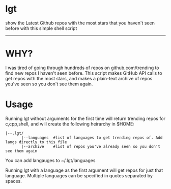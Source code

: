 # lgt
show the Latest Github repos with the most stars that you haven't seen before with this simple shell script

---

# WHY?

I was tired of going through hundreds of repos on github.com/trending to find new repos I haven't seen before. This script makes GitHub API calls to get repos with the most stars, and makes a plain-text archive of repos you've seen so you don't see them again.

# Usage

Running lgt without arguments for the first time will return trending repos for c,cpp,shell, and will create the following heirarchy in $HOME:
```
|--.lgt/
       |--languages  #list of languages to get trending repos of. Add langs directly to this file
       |--archive    #list of repos you've already seen so you don't see them again
```

You can add langauges to ~/.lgt/languages

Running lgt with a language as the first argument will get repos for just that language. Multiple languages can be specified in quotes separated by spaces.
